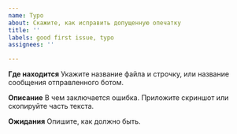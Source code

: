 ```yaml
---
name: Typo
about: Скажите, как исправить допущенную опечатку
title: ''
labels: good first issue, typo
assignees: ''

---
```


**Где находится**
Укажите название файла и строчку, или название сообщения отправленного ботом.

**Описание**
В чем заключается ошибка. Приложите скриншот или скопируйте часть текста.

**Ожидания**
Опишите, как должно быть.
